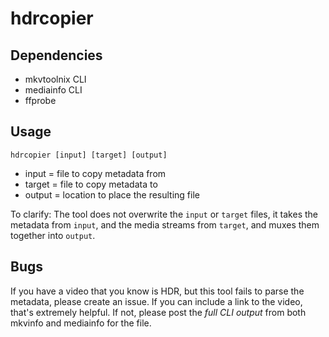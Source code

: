 # hdrcopier

## Dependencies

- mkvtoolnix CLI
- mediainfo CLI
- ffprobe

## Usage

`hdrcopier [input] [target] [output]`

- input = file to copy metadata from
- target = file to copy metadata to
- output = location to place the resulting file

To clarify:
The tool does not overwrite the `input` or `target` files,
it takes the metadata from `input`,
and the media streams from `target`,
and muxes them together into `output`.

## Bugs

If you have a video that you know is HDR, but this tool fails to parse the metadata,
please create an issue. If you can include a link to the video, that's extremely
helpful. If not, please post the _full CLI output_ from both mkvinfo and mediainfo
for the file.
